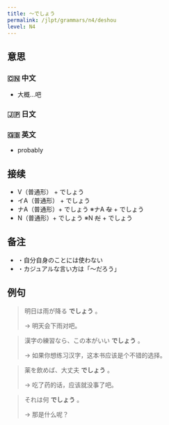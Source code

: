 ```yaml
---
title: 〜でしょう
permalink: /jlpt/grammars/n4/deshou
level: N4
---
```


## 意思

### 🇨🇳 中文

- 大概…吧

### 🇯🇵 日文


### 🇬🇧 英文

- probably

## 接续

- V（普通形） + でしょう
- イA（普通形） + でしょう
- ナA（普通形）+ でしょう ※ナA ~~な~~ \+ でしょう
- N（普通形）+ でしょう ※N ~~だ~~ \+ でしょう

## 备注

- ・自分自身のことには使わない
- ・カジュアルな言い方は「〜だろう」

## 例句

> 明日は雨が降る **でしょう** 。
>
> → 明天会下雨对吧。

> 漢字の練習なら、この本がいい **でしょう** 。
>
> → 如果你想练习汉字，这本书应该是个不错的选择。

> 薬を飲めば、大丈夫 **でしょう** 。
>
> → 吃了药的话，应该就没事了吧。

> それは何 **でしょう** 。
>
> → 那是什么呢？

